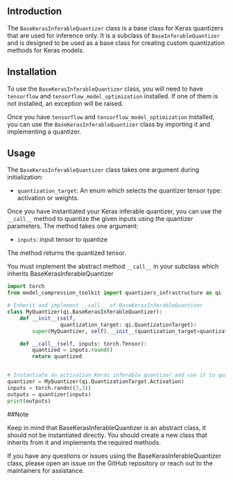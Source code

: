 ## Introduction

The `BaseKerasInferableQuantizer` class is a base class for Keras quantizers that are used for inference only. It is a subclass of `BaseInferableQuantizer` and is designed to be used as a base class for creating custom quantization methods for Keras models.

## Installation

To use the `BaseKerasInferableQuantizer` class, you will need to have `tensorflow`  and `tensorflow_model_optimization` installed. If one of them is not installed, an exception will be raised.

Once you have `tensorflow`  and `tensorflow_model_optimization` installed, you can use the `BaseKerasInferableQuantizer` class by importing it and implementing a quantizer.

## Usage

The `BaseKerasInferableQuantizer` class takes one argument during initialization:

- `quantization_target`: An enum which selects the quantizer tensor type: activation or weights.

Once you have instantiated your Keras inferable quantizer, you can use the `__call__` method to quantize the given inputs using the quantizer parameters. The method takes one argument:

- `inputs`: input tensor to quantize

The method returns the quantized tensor.

You must implement the abstract method `__call__` in your subclass which inherits BaseKerasInferableQuantizer


```python
import torch
from model_compression_toolkit import quantizers_infrastructure as qi

# Inherit and implement __call__ of BaseKerasInferableQuantizer
class MyQuantizer(qi.BaseKerasInferableQuantizer):
    def __init__(self,
                 quantization_target: qi.QuantizationTarget):
        super(MyQuantizer, self).__init__(quantization_target=quantization_target)

    def __call__(self, inputs: torch.Tensor):
        quantized = inputs.round()
        return quantized


# Instantiate an activation Keras inferable quantizer and use it to quantize a random input.
quantizer = MyQuantizer(qi.QuantizationTarget.Activation)
inputs = torch.randn((3,3))
outputs = quantizer(inputs)
print(outputs)
```

##Note

Keep in mind that BaseKerasInferableQuantizer is an abstract class, it should not be instantiated directly. You should create a new class that inherits from it and implements the required methods.

If you have any questions or issues using the BaseKerasInferableQuantizer class, please open an issue on the GitHub repository or reach out to the maintainers for assistance.